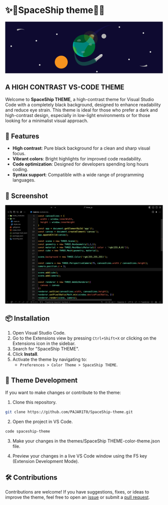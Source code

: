 # **✨🚀SpaceShip theme🚀✨**
![Space-Ilustration](https://raw.githubusercontent.com/PAJAR1T0/SpaceShip-theme/main/assets/space.png)
## A HIGH CONTRAST VS-CODE THEME
Welcome to **SpaceShip THEME**, a high-contrast theme for Visual Studio Code with a completely black background, designed to enhance readability and reduce eye strain. This theme is ideal for those who prefer a dark and high-contrast design, especially in low-light environments or for those looking for a minimalist visual approach.

## 🌌 Features
- **High contrast**: Pure black background for a clean and sharp visual focus.
- **Vibrant colors**: Bright highlights for improved code readability.
- **Code optimization**: Designed for developers spending long hours coding.
- **Syntax support**: Compatible with a wide range of programming languages.

## 🌟 Screenshot
![Editor Example](https://raw.githubusercontent.com/PAJAR1T0/SpaceShip-theme/main/assets/screenshot.png)

## 📦 Installation
1. Open Visual Studio Code.
2. Go to the Extensions view by pressing `Ctrl+Shift+X` or clicking on the Extensions icon in the sidebar.
3. Search for "SpaceShip THEME".
4. Click **Install**.
5. Activate the theme by navigating to:
   - `Preferences > Color Theme > SpaceShip THEME`.

## 🚧 Theme Development
If you want to make changes or contribute to the theme:

1. Clone this repository.
```bash
git clone https://github.com/PAJAR1T0/SpaceShip-theme.git
```

2. Open the project in VS Code.
```bash 
code spaceship-theme
```

3. Make your changes in the themes/SpaceShip THEME-color-theme.json file.

4. Preview your changes in a live VS Code window using the F5 key (Extension Development Mode).

## 🛠️ Contributions
Contributions are welcome! If you have suggestions, fixes, or ideas to improve the theme, feel free to open an [issue](https://github.com/PAJAR1T0/SpaceShip-theme/issues/new/choose) or submit a [pull request](https://github.com/PAJAR1T0/SpaceShip-theme/compare).
